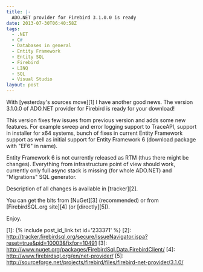 ```yaml
---
title: |-
  ADO.NET provider for Firebird 3.1.0.0 is ready
date: 2013-07-30T06:40:58Z
tags:
  - .NET
  - C#
  - Databases in general
  - Entity Framework
  - Entity SQL
  - Firebird
  - LINQ
  - SQL
  - Visual Studio
layout: post
---
```

With [yesterday's sources move][1] I have another good news. The version 3.1.0.0 of ADO.NET provider for Firebird is ready for your download!

<!-- excerpt -->

This version fixes few issues from previous version and adds some new features. For example sweep and error logging support to TraceAPI, support in installer for x64 systems, bunch of fixes in current Entity Framework support as well as initial support for Entity Framework 6 (download package with "EF6" in name).

Entity Framework 6 is not currently released as RTM (thus there might be changes). Everything from infrastructure point of view should work, currently only full async stack is missing (for whole ADO.NET) and "Migrations" SQL generator.

Description of all changes is available in [tracker][2].

You can get the bits from [NuGet][3] (recommended) or from [FirebirdSQL.org site][4] (or [directly][5]).

Enjoy.

[1]: {% include post_id_link.txt id='233371' %}
[2]: http://tracker.firebirdsql.org/secure/IssueNavigator.jspa?reset=true&pid=10003&fixfor=10491
[3]: http://www.nuget.org/packages/FirebirdSql.Data.FirebirdClient/
[4]: http://www.firebirdsql.org/en/net-provider/
[5]: http://sourceforge.net/projects/firebird/files/firebird-net-provider/3.1.0/